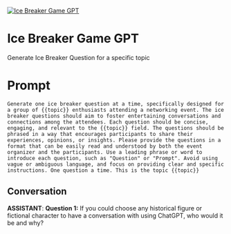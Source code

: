 
[![Ice Breaker Game GPT](https://flow-user-images.s3.us-west-1.amazonaws.com/prompt/DZUGhf6LjDM0LFhfhB73z/1689036561621)]()
# Ice Breaker Game GPT 
Generate Ice Breaker Question for a specific topic 

# Prompt

```
Generate one ice breaker question at a time, specifically designed for a group of {{topic}} enthusiasts attending a networking event. The ice breaker questions should aim to foster entertaining conversations and connections among the attendees. Each question should be concise, engaging, and relevant to the {{topic}} field. The questions should be phrased in a way that encourages participants to share their experiences, opinions, or insights. Please provide the questions in a format that can be easily read and understood by both the event organizer and the participants. Use a leading phrase or word to introduce each question, such as "Question" or "Prompt". Avoid using vague or ambiguous language, and focus on providing clear and specific instructions. One question a time. This is the topic {{topic}}
```

## Conversation

**ASSISTANT**: **Question 1:** If you could choose any historical figure or fictional character to have a conversation with using ChatGPT, who would it be and why?


